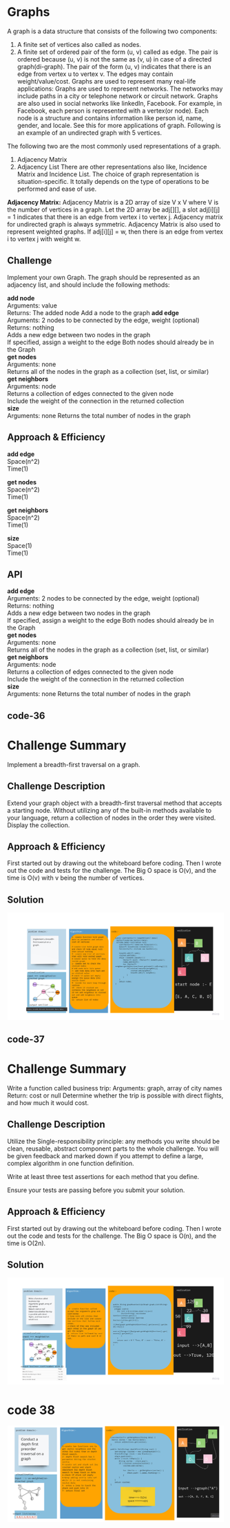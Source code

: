 # Graphs
<!-- Short summary or background information -->

A graph is a data structure that consists of the following two components:
1. A finite set of vertices also called as nodes.
2. A finite set of ordered pair of the form (u, v) called as edge. The pair is ordered because (u, v) is not the same as (v, u) in case of a directed graph(di-graph). The pair of the form (u, v) indicates that there is an edge from vertex u to vertex v. The edges may contain weight/value/cost.
   Graphs are used to represent many real-life applications: Graphs are used to represent networks. The networks may include paths in a city or telephone network or circuit network. Graphs are also used in social networks like linkedIn, Facebook. For example, in Facebook, each person is represented with a vertex(or node). Each node is a structure and contains information like person id, name, gender, and locale. See this for more applications of graph.
   Following is an example of an undirected graph with 5 vertices.

The following two are the most commonly used representations of a graph.
1. Adjacency Matrix
2. Adjacency List
   There are other representations also like, Incidence Matrix and Incidence List. The choice of graph representation is situation-specific. It totally depends on the type of operations to be performed and ease of use.

**Adjacency Matrix:**
Adjacency Matrix is a 2D array of size V x V where V is the number of vertices in a graph. Let the 2D array be adj[][], a slot adj[i][j] = 1 indicates that there is an edge from vertex i to vertex j. Adjacency matrix for undirected graph is always symmetric. Adjacency Matrix is also used to represent weighted graphs. If adj[i][j] = w, then there is an edge from vertex i to vertex j with weight w.


## Challenge
<!-- Description of the challenge -->
Implement your own Graph. The graph should be represented as an adjacency list, and should include the following methods:

**add node**
<br>Arguments: value
<br>Returns: The added node
Add a node to the graph
**add edge**
<br>Arguments: 2 nodes to be connected by the edge, weight (optional)
<br>Returns: nothing
<br>Adds a new edge between two nodes in the graph
<br>If specified, assign a weight to the edge
Both nodes should already be in the Graph<br>
**get nodes**
<br>Arguments: none
<br>Returns all of the nodes in the graph as a collection (set, list, or similar)<br>
**get neighbors**
<br>Arguments: node
<br>Returns a collection of edges connected to the given node
<br>Include the weight of the connection in the returned collection<br>
**size**<br>
Arguments: none
Returns the total number of nodes in the graph<br>


## Approach & Efficiency
<!-- What approach did you take? Why? What is the Big O space/time for this approach? -->
**add edge**<br>
Space(n^2)<br>
Time(1)

**get nodes**<br>
Space(n^2)<br>
Time(1)

**get neighbors**<br>
Space(n^2)<br>
Time(1)

**size**<br>
Space(1)<br>
Time(1)

## API
<!-- Description of each method publicly available in your Graph -->
**add edge**
<br>Arguments: 2 nodes to be connected by the edge, weight (optional)
<br>Returns: nothing
<br>Adds a new edge between two nodes in the graph
<br>If specified, assign a weight to the edge
Both nodes should already be in the Graph<br>
**get nodes**
<br>Arguments: none
<br>Returns all of the nodes in the graph as a collection (set, list, or similar)<br>
**get neighbors**
<br>Arguments: node
<br>Returns a collection of edges connected to the given node
<br>Include the weight of the connection in the returned collection<br>
**size**<br>
Arguments: none
Returns the total number of nodes in the graph<br>



## code-36
# Challenge Summary
<!-- Short summary or background information -->
Implement a breadth-first traversal on a graph.

## Challenge Description
<!-- Description of the challenge -->
Extend your graph object with a breadth-first traversal method that accepts a starting node. Without utilizing any of the built-in methods available to your language, return a collection of nodes in the order they were visited. Display the collection.

## Approach & Efficiency
<!-- What approach did you take? Why? What is the Big O space/time for this approach? -->
First started out by drawing out the whiteboard before coding. 
Then I wrote out the code and tests for the challenge. 
The Big O space is O(v), and the time is O(v) with v being the number of vertices.

## Solution
<!-- Embedded whiteboard image -->
![](graph.jpg)
## code-37
# Challenge Summary
<!-- Short summary or background information -->
Write a function called business trip:
Arguments: graph, array of city names
Return: cost or null
Determine whether the trip is possible with direct flights, and how much it would cost.
## Challenge Description
<!-- Description of the challenge -->
Utilize the Single-responsibility principle: any methods you write should be clean, reusable, abstract component parts to the whole challenge. You will be given feedback and marked down if you attempt to define a large, complex algorithm in one function definition.

Write at least three test assertions for each method that you define.

Ensure your tests are passing before you submit your solution.
## Approach & Efficiency
<!-- What approach did you take? Why? What is the Big O space/time for this approach? -->
First started out by drawing out the whiteboard before coding.
Then I wrote out the code and tests for the challenge.
The Big O space is O(n), and the time is O(2n).

## Solution
<!-- Embedded whiteboard image -->
![](trip.jpg)


# code 38
![](ch-38.jpg)
